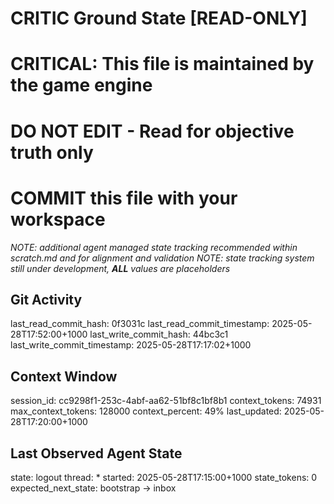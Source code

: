 # CRITIC Ground State [READ-ONLY]
# CRITICAL: This file is maintained by the game engine
# DO NOT EDIT - Read for objective truth only
# COMMIT this file with your workspace
*NOTE: additional agent managed state tracking recommended within scratch.md and for alignment and validation*
*NOTE: state tracking system still under development, **ALL** values are placeholders*

## Git Activity
last_read_commit_hash: 0f3031c
last_read_commit_timestamp: 2025-05-28T17:52:00+1000
last_write_commit_hash: 44bc3c1
last_write_commit_timestamp: 2025-05-28T17:17:02+1000

## Context Window
session_id: cc9298f1-253c-4abf-aa62-51bf8c1bf8b1
context_tokens: 74931
max_context_tokens: 128000
context_percent: 49%
last_updated: 2025-05-28T17:20:00+1000

## Last Observed Agent State
state: logout
thread: *
started: 2025-05-28T17:15:00+1000
state_tokens: 0
expected_next_state: bootstrap -> inbox
